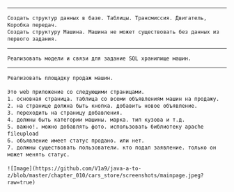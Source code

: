********************************************
    Создать структур данных в базе. Таблицы. Трансмиссия. Двигатель, Коробка передач.
    Создать структуру Машина. Машина не может существовать без данных из первого задания.
********************************************
    Реализовать модели и связи для задание SQL хранилище машин.
********************************************
    Реализовать площадку продаж машин.

    Это web приложение со следующими страницами.
    1. основная страница. таблица со всеми объявлениям машин на продажу.
    2. на странице должна быть кнопка. добавить новое объявление.
    3. переходить на страницу добавления.
    4. должны быть категории машины. марка. тип кузова и т.д.
    5. важно!. можно добавлять фото. использовать библиотеку apache fileupload
    6. объявление имеет статус продано. или нет.
    7. должны существовать пользователи. кто подал заявление. только он может менять статус. 
     
    ![Image](https://github.com/V1a9/java-a-to-z/blob/master/chapter_010/cars_store/screenshots/mainpage.jpeg?raw=true)
